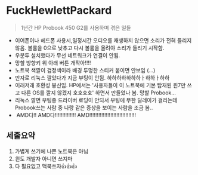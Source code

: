 # FuckHewlettPackard

>1년간 HP Probook 450 G2를 사용하며 겪은 일들

- 이어폰이나 헤드폰 사용시,일정시간 오디오를 재생하지 않으면 소리가 전혀 들리지 않음. 볼륨을 0으로 낮추고 다시 볼륨을 올려야 소리가 들리기 시작함.
-  우분투 설치했다가 무선 네트워크가 연결이 안됨.
-  망할 방향키 위 아래 버튼 개작아!!!!
-  노트북 색깔이 검정색이라 배경 투명한 스티커 붙이면 안보임 (...)
-  만자로 리눅스 깔았다가 지금 부팅이 안됨. 하하하하하하하ㅏ하하ㅏ하하
-  이래저래 호환성 븅신임. HP에서는 '사용자들이 이 노트북에 기본 탑재된 윈7만 쓰고 다른 OS를 깔지 않겠지 호호호호' 하면서 만들었나 봄. 망할 Probook...
-  리눅스 깔면 부팅중 드라이버 로딩이 안되서 부팅에 무한 딜레이가 걸리는데 Probook쓰는 사람 중 나랑 같은 증상을 보이는 사람을 조금 봄..
-  AMD다!! AMD다!!!!!!!!!!!!!! AMD!!!!!!!!!!!!!!!!!!!!!!!!!!!!!!!
## 세줄요약

1. 가볍게 쓰기에 나쁜 노트북은 아님
2. 윈도 개발자 아니면 쓰지마
3. 다 필요없고 맥북쓰자:thumbsup::thumbsup::thumbsup:
